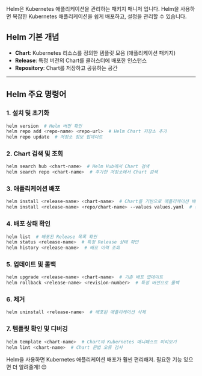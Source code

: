 Helm은 Kubernetes 애플리케이션을 관리하는 패키지 매니저 입니다.
Helm을 사용하면 복잡한 Kubernetes 애플리케이션을 쉽게 배포하고, 설정을 관리할 수 있습니다. 

## **Helm 기본 개념**
- **Chart**: Kubernetes 리소스를 정의한 템플릿 모음 (애플리케이션 패키지)
- **Release**: 특정 버전의 Chart를 클러스터에 배포한 인스턴스
- **Repository**: Chart를 저장하고 공유하는 공간

---

## **Helm 주요 명령어**
### 1. **설치 및 초기화**
```sh
helm version  # Helm 버전 확인
helm repo add <repo-name> <repo-url>  # Helm Chart 저장소 추가
helm repo update  # 저장소 정보 업데이트
```

### 2. **Chart 검색 및 조회**
```sh
helm search hub <chart-name>  # Helm Hub에서 Chart 검색
helm search repo <chart-name>  # 추가한 저장소에서 Chart 검색
```

### 3. **애플리케이션 배포**
```sh
helm install <release-name> <chart-name>  # Chart를 기반으로 애플리케이션 배포
helm install <release-name> <repo/chart-name> --values values.yaml  # 커스텀 설정으로 배포
```

### 4. **배포 상태 확인**
```sh
helm list  # 배포된 Release 목록 확인
helm status <release-name>  # 특정 Release 상태 확인
helm history <release-name>  # 배포 이력 조회
```

### 5. **업데이트 및 롤백**
```sh
helm upgrade <release-name> <chart-name>  # 기존 배포 업데이트
helm rollback <release-name> <revision-number>  # 특정 버전으로 롤백
```

### 6. **제거**
```sh
helm uninstall <release-name>  # 배포된 애플리케이션 삭제
```

### 7. **템플릿 확인 및 디버깅**
```sh
helm template <chart-name>  # Chart의 Kubernetes 매니페스트 미리보기
helm lint <chart-name>  # Chart 문법 오류 검사
```

Helm을 사용하면 Kubernetes 애플리케이션 배포가 훨씬 편리해져. 필요한 기능 있으면 더 알려줄게! 😊
